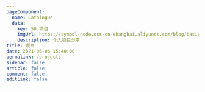 ```yaml
---
pageComponent:
  name: Catalogue
  data:
    key: 50.项目
    imgUrl: https://symbol-node.oss-cn-shanghai.aliyuncs.com/blog/basic/app.png
    description: 个人项目分享
title: 项目
date: 2021-06-06 15:40:00
permalink: /projects
sidebar: false
article: false
comment: false
editLink: false
---
```

